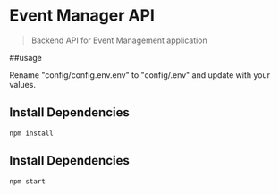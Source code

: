 # Event Manager API

>Backend API for Event Management application 

##usage

Rename "config/config.env.env" to "config/.env" and update with your values.

## Install Dependencies
```
npm install
```

## Install Dependencies
```
npm start
```


